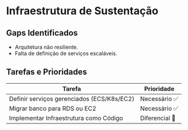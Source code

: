 # Infraestrutura de Sustentação

## Gaps Identificados
- Arquitetura não resiliente.
- Falta de definição de serviços escaláveis.

## Tarefas e Prioridades
| Tarefa                                      | Prioridade   |
|--------------------------------------------|-------------|
| Definir serviços gerenciados (ECS/K8s/EC2) | Necessário ✅ |
| Migrar banco para RDS ou EC2               | Necessário ✅ |
| Implementar Infraestrutura como Código     | Diferencial 🌟 |
